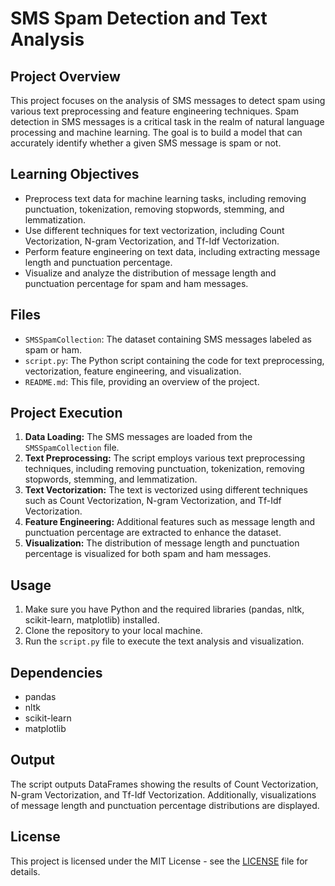 # SMS Spam Detection and Text Analysis

## Project Overview

This project focuses on the analysis of SMS messages to detect spam using various text preprocessing and feature engineering techniques. 
Spam detection in SMS messages is a critical task in the realm of natural language processing and machine learning. 
The goal is to build a model that can accurately identify whether a given SMS message is spam or not.

## Learning Objectives

- Preprocess text data for machine learning tasks, including removing punctuation, tokenization, removing stopwords, stemming, and lemmatization.
- Use different techniques for text vectorization, including Count Vectorization, N-gram Vectorization, and Tf-Idf Vectorization.
- Perform feature engineering on text data, including extracting message length and punctuation percentage.
- Visualize and analyze the distribution of message length and punctuation percentage for spam and ham messages.

## Files

- `SMSSpamCollection`: The dataset containing SMS messages labeled as spam or ham.
- `script.py`: The Python script containing the code for text preprocessing, vectorization, feature engineering, and visualization.
- `README.md`: This file, providing an overview of the project.

## Project Execution

1. **Data Loading:** The SMS messages are loaded from the `SMSSpamCollection` file.
2. **Text Preprocessing:** The script employs various text preprocessing techniques, including removing punctuation, tokenization, removing stopwords, stemming, and lemmatization.
3. **Text Vectorization:** The text is vectorized using different techniques such as Count Vectorization, N-gram Vectorization, and Tf-Idf Vectorization.
4. **Feature Engineering:** Additional features such as message length and punctuation percentage are extracted to enhance the dataset.
5. **Visualization:** The distribution of message length and punctuation percentage is visualized for both spam and ham messages.

## Usage

1. Make sure you have Python and the required libraries (pandas, nltk, scikit-learn, matplotlib) installed.
2. Clone the repository to your local machine.
3. Run the `script.py` file to execute the text analysis and visualization.

## Dependencies

- pandas
- nltk
- scikit-learn
- matplotlib

## Output

The script outputs DataFrames showing the results of Count Vectorization, N-gram Vectorization, and Tf-Idf Vectorization. Additionally, visualizations of message length and punctuation percentage distributions are displayed.

## License

This project is licensed under the MIT License - see the [LICENSE](LICENSE) file for details.
